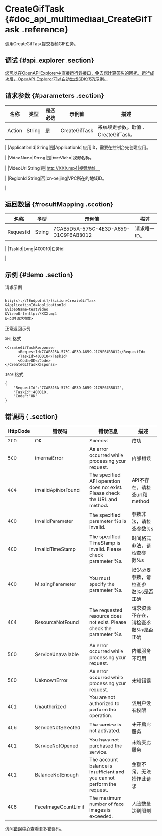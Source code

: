 # CreateGifTask {#doc_api_multimediaai_CreateGifTask .reference}

调用CreateGifTask提交视频GIF任务。

## 调试 {#api_explorer .section}

[您可以在OpenAPI Explorer中直接运行该接口，免去您计算签名的困扰。运行成功后，OpenAPI Explorer可以自动生成SDK代码示例。](https://api.aliyun.com/#product=multimediaai&api=CreateGifTask&type=RPC&version=2019-08-10)

## 请求参数 {#parameters .section}

|名称|类型|是否必选|示例值|描述|
|--|--|----|---|--|
|Action|String|是|CreateGifTask|系统规定参数。取值：CreateGifTask。

 |
|ApplicationId|String|是|ApplicationId|应用ID，需要在控制台先创建应用。

 |
|VideoName|String|是|testVideo|视频名称。

 |
|VideoUrl|String|是|http://XXX.mp4|视频地址。

 |
|RegionId|String|否|cn-beijing|VPC所在的地域ID。

 |

## 返回数据 {#resultMapping .section}

|名称|类型|示例值|描述|
|--|--|---|--|
|RequestId|String|7CAB5D5A-575C-4E3D-A659-D1C9F6ABB012|请求唯一ID。

 |
|TaskId|Long|400010|任务id

 |

## 示例 {#demo .section}

请求示例

``` {#request_demo}

http(s)://[Endpoint]/?Action=CreateGifTask
&ApplicationId=ApplicationId
&VideoName=testVideo
&VideoUrl=http://XXX.mp4
&<公共请求参数>

```

正常返回示例

`XML` 格式

``` {#xml_return_success_demo}
<CreateGifTaskResponse>
      <RequestId>7CAB5D5A-575C-4E3D-A659-D1C9F6ABB012</RequestId>
      <TaskId>400010</TaskId>
      <Code>OK</Code>
</CreateGifTaskResponse>
```

`JSON` 格式

``` {#json_return_success_demo}
{
	"RequestId":"7CAB5D5A-575C-4E3D-A659-D1C9F6ABB012",
	"TaskId":400010,
	"Code":"OK"
}
```

## 错误码 { .section}

|HttpCode|错误码|错误信息|描述|
|--------|---|----|--|
|200|OK|Success|成功|
|500|InternalError|An error occurred while processing your request.|内部错误|
|404|InvalidApiNotFound|The specified API operation does not exist. Please check the URL and method.|API不存在，请检查url和method|
|400|InvalidParameter|The specified parameter %s is invalid.|参数非法，请检查参数%s|
|400|InvalidTimeStamp|The specified TimeStamp is invalid. Please check parameter %s.|时间格式非法，请检查参数%s|
|400|MissingParameter|You must specify the parameter %s.|缺少必要参数，请检查参数%s是否正确|
|404|ResourceNotFound|The requested resource does not exist. Please check the parameter %s.|请求资源不存在，请检查参数%s是否正确|
|500|ServiceUnavailable|An error occurred while processing your request.|内部服务不可用|
|500|UnknownError|An error occurred while processing your request.|未知错误|
|401|Unauthorized|You are not authorized to perform the operation.|该用户没有权限|
|406|ServiceNotSelected|The service is not activated.|未开启此服务|
|401|ServiceNotOpened|You have not purchased the service.|未购买此服务|
|401|BalanceNotEnough|The account balance is insufficient and you cannot perform the request.|余额不足，无法操作此请求|
|406|FaceImageCountLimit|The maximum number of face images is exceeded.|人脸数量达到限制|

访问[错误中心](https://error-center.aliyun.com/status/product/multimediaai)查看更多错误码。


